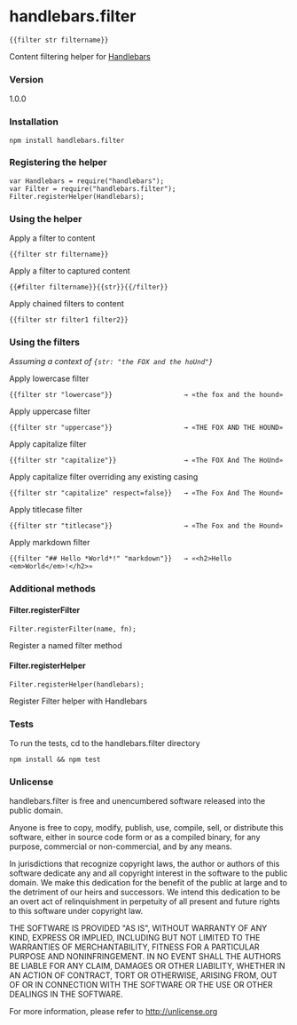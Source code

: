 # handlebars.filter
    
    {{filter str filtername}}

Content filtering helper for [Handlebars](http://handlebarsjs.com)

### Version

1.0.0

### Installation

    npm install handlebars.filter

### Registering the helper

    var Handlebars = require("handlebars");
    var Filter = require("handlebars.filter");
    Filter.registerHelper(Handlebars);

### Using the helper

Apply a filter to content

    {{filter str filtername}}

Apply a filter to captured content

    {{#filter filtername}}{{str}}{{/filter}}

Apply chained filters to content

    {{filter str filter1 filter2}}

### Using the filters

*Assuming a context of `{str: "the FOX and the hoUnd"}`*

Apply lowercase filter

    {{filter str "lowercase"}}                  → «the fox and the hound»

Apply uppercase filter

    {{filter str "uppercase"}}                  → «THE FOX AND THE HOUND»

Apply capitalize filter

    {{filter str "capitalize"}}                 → «The FOX And The HoUnd»

Apply capitalize filter overriding any existing casing

    {{filter str "capitalize" respect=false}}   → «The Fox And The Hound»

Apply titlecase filter

    {{filter str "titlecase"}}                  → «The Fox and the Hound»

Apply markdown filter

    {{filter "## Hello *World*!" "markdown"}}   → «<h2>Hello <em>World</em>!</h2>»

### Additional methods

#### Filter.registerFilter

    Filter.registerFilter(name, fn);

Register a named filter method

#### Filter.registerHelper

    Filter.registerHelper(handlebars);

Register Filter helper with Handlebars

### Tests

To run the tests, cd to the handlebars.filter directory

    npm install && npm test
### Unlicense

handlebars.filter is free and unencumbered software released into the public domain.

Anyone is free to copy, modify, publish, use, compile, sell, or distribute this software, either in source code form or as a compiled binary, for any purpose, commercial or non-commercial, and by any means.

In jurisdictions that recognize copyright laws, the author or authors of this software dedicate any and all copyright interest in the software to the public domain. We make this dedication for the benefit of the public at large and to the detriment of our heirs and successors. We intend this dedication to be an overt act of relinquishment in perpetuity of all present and future rights to this software under copyright law.

THE SOFTWARE IS PROVIDED "AS IS", WITHOUT WARRANTY OF ANY KIND, EXPRESS OR IMPLIED, INCLUDING BUT NOT LIMITED TO THE WARRANTIES OF MERCHANTABILITY, FITNESS FOR A PARTICULAR PURPOSE AND NONINFRINGEMENT. IN NO EVENT SHALL THE AUTHORS BE LIABLE FOR ANY CLAIM, DAMAGES OR OTHER LIABILITY, WHETHER IN AN ACTION OF CONTRACT, TORT OR OTHERWISE, ARISING FROM, OUT OF OR IN CONNECTION WITH THE SOFTWARE OR THE USE OR OTHER DEALINGS IN THE SOFTWARE.

For more information, please refer to http://unlicense.org